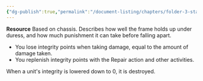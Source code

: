 ```yaml
---
{"dg-publish":true,"permalink":"/document-listing/chapters/folder-3-statistics/chassis-stats-folder/integrity/"}
---
```


**Resource**
Based on chassis. Describes how well the frame holds up under duress, and how much punishment it can take before falling apart.
- You lose integrity points when taking damage, equal to the amount of damage taken.
- You replenish integrity points with the Repair action and other activities.

When a unit's integrity is lowered down to 0, it is destroyed.